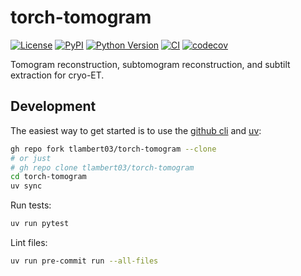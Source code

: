 # torch-tomogram

[![License](https://img.shields.io/pypi/l/torch-tomogram.svg?color=green)](https://github.com/tlambert03/torch-tomogram/raw/main/LICENSE)
[![PyPI](https://img.shields.io/pypi/v/torch-tomogram.svg?color=green)](https://pypi.org/project/torch-tomogram)
[![Python Version](https://img.shields.io/pypi/pyversions/torch-tomogram.svg?color=green)](https://python.org)
[![CI](https://github.com/tlambert03/torch-tomogram/actions/workflows/ci.yml/badge.svg)](https://github.com/tlambert03/torch-tomogram/actions/workflows/ci.yml)
[![codecov](https://codecov.io/gh/tlambert03/torch-tomogram/branch/main/graph/badge.svg)](https://codecov.io/gh/tlambert03/torch-tomogram)

Tomogram reconstruction, subtomogram reconstruction, and subtilt extraction for cryo-ET.

## Development

The easiest way to get started is to use the [github cli](https://cli.github.com)
and [uv](https://docs.astral.sh/uv/getting-started/installation/):

```sh
gh repo fork tlambert03/torch-tomogram --clone
# or just
# gh repo clone tlambert03/torch-tomogram
cd torch-tomogram
uv sync
```

Run tests:

```sh
uv run pytest
```

Lint files:

```sh
uv run pre-commit run --all-files
```
